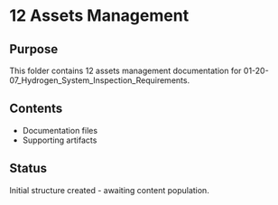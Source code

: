 # 12 Assets Management

## Purpose
This folder contains 12 assets management documentation for 01-20-07_Hydrogen_System_Inspection_Requirements.

## Contents
- Documentation files
- Supporting artifacts

## Status
Initial structure created - awaiting content population.
